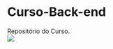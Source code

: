 # Curso-Back-end
Repositório do Curso.
<br>
<img src="https://media.tenor.com/8JYBrBwYmSMAAAAS/lizard-dance.gif">
